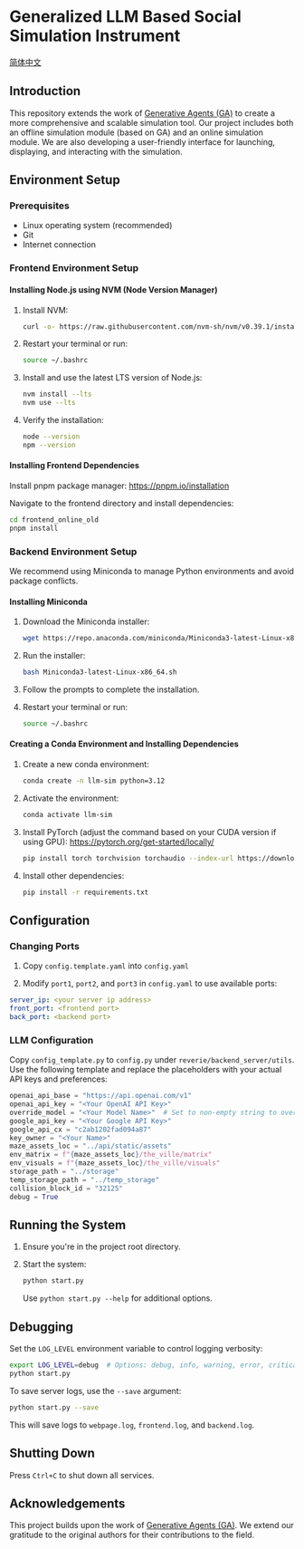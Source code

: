 # Generalized LLM Based Social Simulation Instrument


<a href="README_cn.md">简体中文</a>

## Introduction

This repository extends the work of [Generative Agents (GA)](https://github.com/joonspk-research/generative_agents) to create a more comprehensive and scalable simulation tool. Our project includes both an offline simulation module (based on GA) and an online simulation module. We are also developing a user-friendly interface for launching, displaying, and interacting with the simulation.

## Environment Setup

### Prerequisites

- Linux operating system (recommended)
- Git
- Internet connection

### Frontend Environment Setup

#### Installing Node.js using NVM (Node Version Manager)

1. Install NVM:
   ```bash
   curl -o- https://raw.githubusercontent.com/nvm-sh/nvm/v0.39.1/install.sh | bash
   ```

2. Restart your terminal or run:
   ```bash
   source ~/.bashrc
   ```

3. Install and use the latest LTS version of Node.js:
   ```bash
   nvm install --lts
   nvm use --lts
   ```

4. Verify the installation:
   ```bash
   node --version
   npm --version
   ```

#### Installing Frontend Dependencies

Install pnpm package manager: https://pnpm.io/installation


Navigate to the frontend directory and install dependencies:

```bash
cd frontend_online_old
pnpm install
```

### Backend Environment Setup

We recommend using Miniconda to manage Python environments and avoid package conflicts.

#### Installing Miniconda

1. Download the Miniconda installer:
   ```bash
   wget https://repo.anaconda.com/miniconda/Miniconda3-latest-Linux-x86_64.sh
   ```

2. Run the installer:
   ```bash
   bash Miniconda3-latest-Linux-x86_64.sh
   ```

3. Follow the prompts to complete the installation.

4. Restart your terminal or run:
   ```bash
   source ~/.bashrc
   ```

#### Creating a Conda Environment and Installing Dependencies

1. Create a new conda environment:
   ```bash
   conda create -n llm-sim python=3.12
   ```

2. Activate the environment:
   ```bash
   conda activate llm-sim
   ```

3. Install PyTorch (adjust the command based on your CUDA version if using GPU):
   https://pytorch.org/get-started/locally/
   ```bash
   pip install torch torchvision torchaudio --index-url https://download.pytorch.org/whl/cu124
   ```

4. Install other dependencies:
   ```bash
   pip install -r requirements.txt
   ```

## Configuration

### Changing Ports

1. Copy `config.template.yaml` into `config.yaml`

2. Modify `port1`, `port2`, and `port3` in `config.yaml` to use available ports:

```yaml
server_ip: <your server ip address>
front_port: <frontend port>
back_port: <backend port>
```

### LLM Configuration

Copy `config_template.py` to `config.py` under `reverie/backend_server/utils`. Use the following template and replace the placeholders with your actual API keys and preferences:

```python
openai_api_base = "https://api.openai.com/v1"
openai_api_key = "<Your OpenAI API Key>"
override_model = "<Your Model Name>"  # Set to non-empty string to override all API calls
google_api_key = "<Your Google API Key>"
google_api_cx = "c2ab1202fad094a87"
key_owner = "<Your Name>"
maze_assets_loc = "../api/static/assets"
env_matrix = f"{maze_assets_loc}/the_ville/matrix"
env_visuals = f"{maze_assets_loc}/the_ville/visuals"
storage_path = "../storage"
temp_storage_path = "../temp_storage"
collision_block_id = "32125"
debug = True
```

## Running the System

1. Ensure you're in the project root directory.

2. Start the system:
   ```bash
   python start.py
   ```

   Use `python start.py --help` for additional options.

## Debugging

Set the `LOG_LEVEL` environment variable to control logging verbosity:

```bash
export LOG_LEVEL=debug  # Options: debug, info, warning, error, critical
python start.py
```

To save server logs, use the `--save` argument:

```bash
python start.py --save
```

This will save logs to `webpage.log`, `frontend.log`, and `backend.log`.

## Shutting Down

Press `Ctrl+C` to shut down all services.

## Acknowledgements

This project builds upon the work of [Generative Agents (GA)](https://github.com/joonspk-research/generative_agents). We extend our gratitude to the original authors for their contributions to the field.